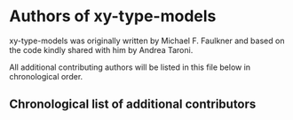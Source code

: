 # Authors of xy-type-models

xy-type-models was originally written by Michael F. Faulkner and based on the code kindly shared with him by Andrea Taroni.

All additional contributing authors will be listed in this file below in chronological order.

## Chronological list of additional contributors
